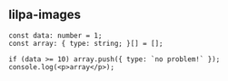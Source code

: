 ## lilpa-images

```tsx
const data: number = 1;
const array: { type: string; }[] = [];

if (data >= 10) array.push({ type: `no problem!` });
console.log(<p>array</p>);
```
